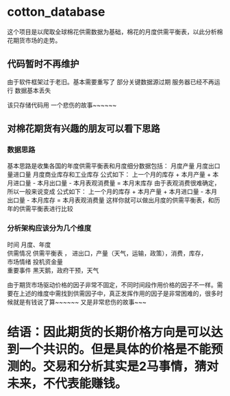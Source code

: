 # cotton_database
这个项目是以爬取全球棉花供需数据为基础，棉花的月度供需平衡表，以此分析棉花期货市场的走势。
## 代码暂时不再维护
由于软件框架过于老旧。基本需要重写了
部分关键数据源过期
服务器已经不再运行
数据基本丢失

该只存储代码用
一个悲伤的故事~~~~~~


## 对棉花期货有兴趣的朋友可以看下思路

### 数据思路
基本思路是收集各国的年度供需平衡表和月度细分数据包括：
月度产量
月度出口量进口量
月度商业库存和工业库存
公式如下： 上一个月的库存 + 本月产量 + 本月进口量 - 本月出口量 - 本月表观消费量 = 本月末库存
由于表观消费很难确定，所以一般来说变成
公式如下： 上一个月的库存 + 本月产量 + 本月进口量 - 本月出口量 - 本月库存  =   本月表观消费量
这样你就可以做出月度的供需平衡表，和历年的供需平衡表进行比较

### 分析架构应该分为几个维度
时间      月度、年度  
供需情况  供需平衡表 ， 进出口，产量（天气，运输，政策），消费，库存，  
市场情绪  投机资金量  
重要事件  黑天鹅，政府干预，天气  
  
由于期货市场驱动价格的因子非常不固定，不同时间段作用价格的因子不一样。需要在上述的维度中需找到供需因子中，真正发挥作用的因子是非常困难的，很多时候就是有钱说了算~~~~~~ 又是非常悲伤的故事~~~
  
# 结语：因此期货的长期价格方向是可以达到一个共识的。但是具体的价格是不能预测的。交易和分析其实是2马事情，猜对未来，不代表能赚钱。

